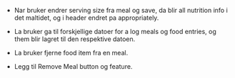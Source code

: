 - Nar bruker endrer serving size fra meal og save, da blir all nutrition info i
det maltidet, og i header endret pa appropriately.

- La bruker ga til forskjellige datoer for a log meals og 
food entries, og them blir lagret til den respektive datoen.

- La bruker fjerne food item fra en meal.

- Legg til Remove Meal button og feature.